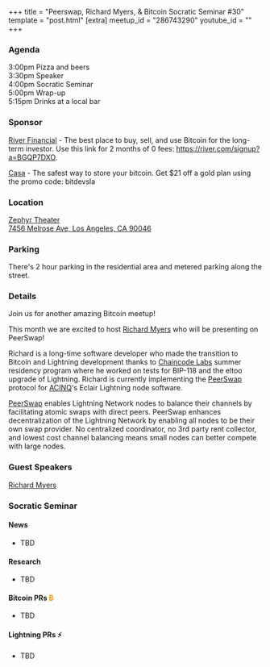 +++
title = "Peerswap, Richard Myers, & Bitcoin Socratic Seminar #30"
template = "post.html"
[extra]
meetup_id = "286743290"
youtube_id = ""
+++

### Agenda

3:00pm Pizza and beers  
3:30pm Speaker  
4:00pm Socratic Seminar  
5:00pm Wrap-up  
5:15pm Drinks at a local bar  

### Sponsor

[River Financial](https://river.com/) - The best place to buy, sell, and use Bitcoin for the
long-term investor. Use this link for 2 months of 0 fees: <https://river.com/signup?a=BGQP7DXO>.

[Casa](https://app.keys.casa/subscribe/gold) - The safest way to store your bitcoin. Get $21 off a
gold plan using the promo code: bitdevsla

### Location
[Zephyr Theater  
7456 Melrose Ave, Los Angeles, CA 90046](https://www.google.com/maps/place/Zephyr+Theatre/@34.0833273,-118.3547697,17z/data=!3m1!4b1!4m5!3m4!1s0x80c2bed3651cda41:0xa5cc819b048fafaf!8m2!3d34.0833229!4d-118.3525757)

### Parking

There's 2 hour parking in the residential area and metered parking along the street. 

### Details

Join us for another amazing Bitcoin meetup!

This month we are excited to host [Richard Myers] who will be presenting on PeerSwap!

Richard is a long-time software developer who made the transition to Bitcoin and Lightning development thanks to [Chaincode Labs] summer residency program where he worked on tests for BIP-118 and the eltoo upgrade of Lightning. Richard is currently implementing the [PeerSwap] protocol for [ACINQ]'s Eclair Lightning node software.

[PeerSwap] enables Lightning Network nodes to balance their channels by facilitating atomic swaps with direct peers. PeerSwap enhances decentralization of the Lightning Network by enabling all nodes to be their own swap provider. No centralized coordinator, no 3rd party rent collector, and lowest cost channel balancing means small nodes can better compete with large nodes.

### Guest Speakers

[Richard Myers]

[Richard Myers]:https://twitter.com/remyers_
[Chaincode Labs]:https://learning.chaincode.com/
[ACINQ]:https://acinq.co/
[PeerSwap]:http://peerswap.dev/

### Socratic Seminar

#### News

- TBD

#### Research

- TBD

#### Bitcoin PRs <font color="#FF9900">₿</font>

- TBD

#### Lightning PRs ⚡ 

- TBD